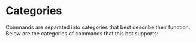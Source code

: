 # Categories

Commands are separated into categories that best describe their function. Below are the categories of commands that this bot supports:

